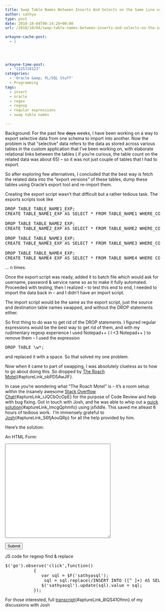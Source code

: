 ```yaml
---
title: Swap Table Names Between Inserts And Selects on the Same Line using Regular Expressions
author: sathya
type: post
date: 2010-10-04T00:14:28+00:00
url: /2010/10/04/swap-table-names-between-inserts-and-selects-on-the-same-line-using-regular-expressions/

arkayne-cache-post:
  - |
    
    
    
    
arkayne-time-post:
  - "1325728123"
categories:
  - 'Oracle &amp; PL/SQL Stuff'
  - Programming
tags:
  - insert
  - oracle
  - regex
  - regexp
  - regular expressions
  - swap table names

---
```

Background: For the past few <span style="text-decoration: line-through;">days</span> weeks, I have been working on a way to export selective data from one schema to import into another. Now the problem is that &#8220;selective&#8221; data refers to the data as stored across various tables in the custom application that I&#8217;ve been working on, with elaborate relational links between the tables ( if you&#8217;re curious, the table count on the related data was about 65) &#8211; so it was not just couple of tables that I had to export.  
<!--more-->

So after exploring few alternatives, I concluded that the best way is fetch the related data into the &#8220;export versions&#8221; of these tables, dump these tables using Oracle&#8217;s export tool and re-import them.

Creating the export script wasn&#8217;t that difficult but a rather tedious task. The exports scripts look like

<pre class="brush:sql">DROP TABLE TABLE_NAME1_EXP;
CREATE TABLE_NAME1_EXP AS SELECT * FROM TABLE_NAME1 WHERE_CONDITION;

DROP TABLE TABLE_NAME2_EXP;
CREATE TABLE_NAME2_EXP AS SELECT * FROM TABLE_NAME2 WHERE_CONDITION;

DROP TABLE TABLE_NAME3_EXP;
CREATE TABLE_NAME3_EXP AS SELECT * FROM TABLE_NAME3 WHERE_CONDITION;

DROP TABLE TABLE_NAME4_EXP;
CREATE TABLE_NAME4_EXP AS SELECT * FROM TABLE_NAME4 WHERE_CONDITION;</pre>

&#8230; n times.

Once the export script was ready, added it to batch file which would ask for username, password & service name so as to make it fully automated. Proceeded with testing, then I realized &#8211; to test this end to end, I needed to import the data back in &#8211; and I didn&#8217;t have an import script.

The import script would be the same as the export script, just the source and destination table names swapped, and without the DROP statements either.

So first thing to do was to get rid of the DROP statements. I figured regular expressions would be the best way to get rid of them, and with my rudimentary regexp experience I used Notepad++ ( I <3 Notepad++ ) to remove them &#8211; I used the expression

<pre class="brush:sql">DROP TABLE \w*;</pre>

and replaced it with a space. So that solved my one problem.

Now when it came to part of swapping, I was absolutely clueless as to how to go about doing this. So dropped by [The Roach Motel][1]{#aptureLink_obPD5AwJlF}.

In case you&#8217;re wondering what &#8220;The Roach Motel&#8221; is &#8211; it&#8217;s a room setup within the insanely awesome [Stack Overflow Chat][2]{#aptureLink_rJQCbOcOpE} for the purpose of Code Review and help with bug fixing. Got in touch with Josh, and he was able to whip out a [quick solution][3]{#aptureLink_lmcgQphmfo} using jsfiddle. This saved me atleast 6 hours of tedious work.  I&#8217;m immensely grateful to [Josh][4]{#aptureLink_S6fjAouQRp} for all the help provided by him.

Here&#8217;s the solution:

An HTML Form:

<pre class="brush:html"><textarea id="sathyasql" cols="40" rows="20"></textarea>
<input id="go" type="submit" />
</pre>

JS code for regexp find & replace

<pre class="brush:js">$('go').observe('click',function()
           {
              var sql = $F('sathyasql');
               sql = sql.replace(/INSERT INTO ([^ ]+) AS SELECT \* FROM ([^ ]+)/g,'INSERT INTO $2 AS SELECT * FROM $1');
              $('sathyasql').update(sql).value = sql;
           });
</pre>

For those interested, full [transcript][5]{#aptureLink_8lQS41Ofmn} of my discussions with Josh

 [1]: http://chat.meta.stackoverflow.com/rooms/224/the-roach-motel
 [2]: http://chat.meta.stackoverflow.com/
 [3]: http://jsfiddle.net/M6dxn/1/
 [4]: http://meta.stackoverflow.com/users/131541?tab=accounts#tab-top
 [5]: http://chat.meta.stackoverflow.com/transcript/message/208874#208874
